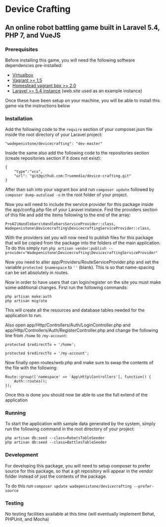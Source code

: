 # Device Crafting
## An online robot battling game built in Laravel 5.4, PHP 7, and VueJS


### Prerequisites
Before installing this game, you will need the following software dependencies pre-installed:

- [Virtualbox](https://www.virtualbox.org/wiki/Downloads)
- [Vagrant >= 1.5](https://www.vagrantup.com/downloads.html)
- [Homestead vagrant box >= 2.0](https://laravel.com/docs/5.4/homestead)
- [Laravel >= 5.4 instance](https://laravel.com/docs/5.4/installation) (web.site used as an example instance)

Once these have been setup on your machine, you will be able to install this game via the instructions below

### Installation
Add the following code to the `require` section of your composer.json file inside the root directory of your Laravel project:

    "wadepenistone/devicecrafting": "dev-master"

Inside the same also add the following code to the repositories section (create repositories section if it does not exist):

    {
        "type":"vcs",
        "url": "git@github.com:Truemedia/device-crafting.git"
    }

After than ssh into your vagrant box and run `composer update` followed by `composer dump-autoload -o` in the root folder of your project.

Now you will need to include the service provider for this package inside the app/config.php file of your Laravel instance. Find the providers section of this file and add the items following to the end of the array:

    ProAI\Handlebars\HandlebarsServiceProvider::class,
    Wadepenistone\Devicecrafting\DevicecraftingServiceProvider::class,

With the providers set you will now need to publish files for this package that will be copied from the package into the folders of the main application.
To do this simply run `php artisan vendor:publish --provider="Wadepenistone\Devicecrafting\DevicecraftingServiceProvider"`

Now you need to alter app/Providers/RouteServiceProvider.php and set the variable `protected $namespace` to `''` (blank). This is so that name-spacing can be set absolutely in routes.

Now in order to have users that can login/register on the site you must make some additional changes.
First run the following commands:

    php artisan make:auth
    php artisan migrate

This will create all the resources and database tables needed for the application to run.

Also open app/Http/Controllers/Auth/LoginController.php and app/Http/Controllers/Auth/RegisterController.php and change the following line from `/home` to `/my-account`:

    protected $redirectTo = '/home';

    protected $redirectTo = '/my-account';

Now finally open routes/web.php and make sure to swap the contents of the file with the following:

    Route::group(['namespace' => 'App\Http\Controllers'], function() {
        Auth::routes();
    });

Once this is done you should now be able to use the full extend of the application

### Running
To start the application with sample data generated by the system, simply run the following command in the root directory of your project:

    php artisan db:seed --class=RobotsTableSeeder
    php artisan db:seed --class=BattlesTableSeeder

### Development
For developing this package, you will need to setup composer to prefer source for this package, so that a git repository will appear in the vendor folder instead of just the contents of the package.

To do this run `composer update wadepenistone/devicecrafting --prefer-source`

### Testing
No testing facilities available at this time (will eventually implement Behat, PHPUnit, and Mocha)
